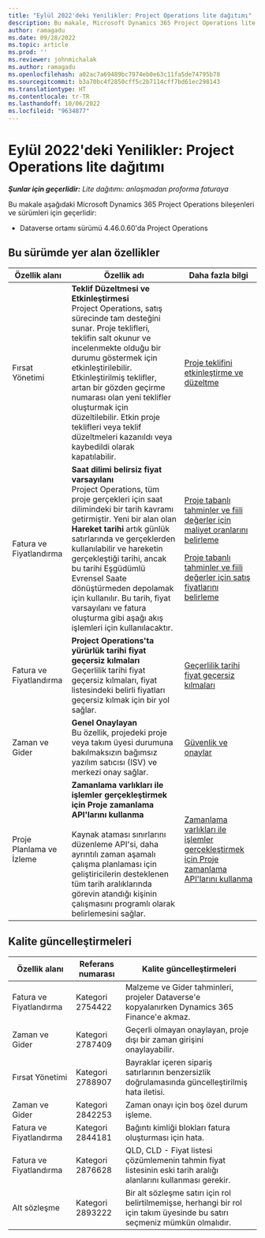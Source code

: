 ```yaml
---
title: "Eylül 2022'deki Yenilikler: Project Operations lite dağıtımı"
description: Bu makale, Microsoft Dynamics 365 Project Operations lite dağıtımının Eylül 2022 sürümünde kullanılabilen kalite güncelleştirmeleri hakkında bilgi sağlar.
author: ramagadu
ms.date: 09/28/2022
ms.topic: article
ms.prod: ''
ms.reviewer: johnmichalak
ms.author: ramagadu
ms.openlocfilehash: a02ac7a69489bc7974eb0e63c11fa5de74795b78
ms.sourcegitcommit: b3a70bc4f2850cff5c2b7114cff7bd61ec298143
ms.translationtype: HT
ms.contentlocale: tr-TR
ms.lasthandoff: 10/06/2022
ms.locfileid: "9634877"
---
```

# <a name="whats-new-september-2022---project-operations-lite-deployment"></a>Eylül 2022'deki Yenilikler: Project Operations lite dağıtımı

_**Şunlar için geçerlidir:** Lite dağıtımı: anlaşmadan proforma faturaya_

Bu makale aşağıdaki Microsoft Dynamics 365 Project Operations bileşenleri ve sürümleri için geçerlidir:

- Dataverse ortamı sürümü 4.46.0.60'da Project Operations

## <a name="features-included-in-this-release"></a>Bu sürümde yer alan özellikler

| Özellik alanı | Özellik adı | Daha fazla bilgi |
| --- | --- | --- |
| Fırsat Yönetimi | **Teklif Düzeltmesi ve Etkinleştirmesi**<br>Project Operations, satış sürecinde tam desteğini sunar. Proje teklifleri, teklifin salt okunur ve incelenmekte olduğu bir durumu göstermek için etkinleştirilebilir. Etkinleştirilmiş teklifler, artan bir gözden geçirme numarası olan yeni teklifler oluşturmak için düzeltilebilir. Etkin proje teklifleri veya teklif düzeltmeleri kazanıldı veya kaybedildi olarak kapatılabilir. | [Proje teklifini etkinleştirme ve düzeltme](/dynamics365/project-operations/sales/activation-and-revision) |
| Fatura ve Fiyatlandırma | **Saat dilimi belirsiz fiyat varsayılanı**<br>Project Operations, tüm proje gerçekleri için saat dilimindeki bir tarih kavramı getirmiştir. Yeni bir alan olan **Hareket tarihi** artık günlük satırlarında ve gerçeklerden kullanılabilir ve hareketin gerçekleştiği tarihi, ancak bu tarihi Eşgüdümlü Evrensel Saate dönüştürmeden depolamak için kullanılır. Bu tarih, fiyat varsayılanı ve fatura oluşturma gibi aşağı akış işlemleri için kullanılacaktır. | <p>[Proje tabanlı tahminler ve fiili değerler için maliyet oranlarını belirleme](/dynamics365/project-operations/pro/pricing-costing/cost-price-resolution-sales)</p><p>[Proje tabanlı tahminler ve fiili değerler için satış fiyatlarını belirleme](/dynamics365/project-operations/pro/pricing-costing/sales-price-resolution-sales)</p> |
| Fatura ve Fiyatlandırma | **Project Operations'ta yürürlük tarihi fiyat geçersiz kılmaları**<br>Geçerlilik tarihi fiyat geçersiz kılmaları, fiyat listesindeki belirli fiyatları geçersiz kılmak için bir yol sağlar. | [Geçerlilik tarihi fiyat geçersiz kılmaları](/dynamics365/project-operations/pricing-costing/dateffective_price_overrides) |
| Zaman ve Gider | **Genel Onaylayan**<br>Bu özellik, projedeki proje veya takım üyesi durumuna bakılmaksızın bağımsız yazılım satıcısı (ISV) ve merkezi onay sağlar. | [Güvenlik ve onaylar](/dynamics365/project-operations/approvals/approvals-security) |
|Proje Planlama ve İzleme|**Zamanlama varlıkları ile işlemler gerçekleştirmek için Proje zamanlama API'larını kullanma** </br> </br>Kaynak ataması sınırlarını düzenleme API'si, daha ayrıntılı zaman aşamalı çalışma planlaması için geliştiricilerin desteklenen tüm tarih aralıklarında görevin atandığı kişinin çalışmasını programlı olarak belirlemesini sağlar.|[Zamanlama varlıkları ile işlemler gerçekleştirmek için Proje zamanlama API'larını kullanma](/dynamics365/project-operations/project-management/schedule-api-preview)|

## <a name="quality-updates"></a>Kalite güncelleştirmeleri

| Özellik alanı | Referans numarası | Kalite güncelleştirmeleri |
| --- | --- | --- |
| Fatura ve Fiyatlandırma | Kategori 2754422 | Malzeme ve Gider tahminleri, projeler Dataverse'e kopyalanırken Dynamics 365 Finance'e akmaz. |
| Zaman ve Gider | Kategori 2787409 | Geçerli olmayan onaylayan, proje dışı bir zaman girişini onaylayabilir. |
| Fırsat Yönetimi | Kategori 2788907 | Bayraklar içeren sipariş satırlarının benzersizlik doğrulamasında güncelleştirilmiş hata iletisi. |
| Zaman ve Gider | Kategori 2842253 | Zaman onayı için boş özel durum işleme. |
| Fatura ve Fiyatlandırma | Kategori 2844181 | Bağıntı kimliği blokları fatura oluşturması için hata. |
| Fatura ve Fiyatlandırma | Kategori 2876628 | QLD, CLD - Fiyat listesi çözümlemenin tahmin fiyat listesinin eski tarih aralığı alanlarını kullanması gerekir. |
| Alt sözleşme | Kategori 2893222 | Bir alt sözleşme satırı için rol belirtilmemişse, herhangi bir rol için takım üyesinde bu satırı seçmeniz mümkün olmalıdır. |
